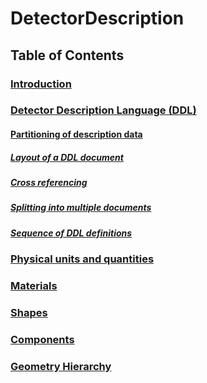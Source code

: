 # DetectorDescription
## Table of Contents
### [Introduction](introduction.md)
### [Detector Description Language (DDL)](ddl.md)
#### [Partitioning of description data](ddl.md#partitioning-of-description-data)
##### [Layout of a DDL document](ddl.md#layout-of-a-ddl-document)
##### [Cross referencing](ddl.md#cross-referencing)
##### [Splitting into multiple documents](ddl.md#splitting-into-multiple-documents)
##### [Sequence of DDL definitions](ddl.md#sequence-of-ddl-definitions)
### [Physical units and quantities](physical-units-and-quantities.md)
### [Materials](materials.md)
### [Shapes](shapes.md)
### [Components](components.md)
### [Geometry Hierarchy](geometry-hierarchy.md)
